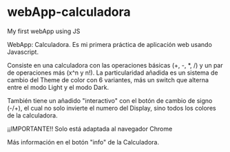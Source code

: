 # webApp-calculadora
My first webApp using JS

WebApp: Calculadora. Es mi primera práctica de aplicación web usando Javascript.

Consiste en una calculadora con las operaciones básicas (+, -, *, /) y un par de operaciones más (x^n y n!).
La particularidad añadida es un sistema de cambio del Theme de color con 6 variantes,
más un switch que alterna entre el modo Light y el modo Dark.

También tiene un añadido "interactivo" con el botón de cambio de signo (-/+),
el cual no solo invierte el numero del Display, sino todos los colores de la calculadora.

¡¡IMPORTANTE!!
Solo está adaptada al navegador Chrome

Más información en el botón "info" de la Calculadora.
